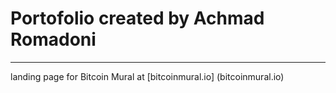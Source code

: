 <h1>Portofolio created by <b>Achmad Romadoni</b></h1>
<hr>
landing page for Bitcoin Mural at [bitcoinmural.io] (bitcoinmural.io)
